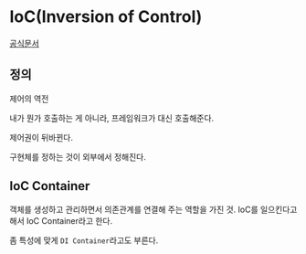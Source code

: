 # IoC(Inversion of Control)

[공식문서](https://docs.spring.io/spring-framework/docs/5.3.x/reference/html/core.html#spring-core)

## 정의

제어의 역전

내가 뭔가 호출하는 게 아니라, 프레임워크가 대신 호출해준다. 

제어권이 뒤바뀐다.

구현체를 정하는 것이 외부에서 정해진다.

## IoC Container
객체를 생성하고 관리하면서 의존관계를 연결해 주는 역할을 가진 것.
IoC를 일으킨다고 해서 IoC Container라고 한다. 

좀 특성에 맞게   `DI Container`라고도 부른다.